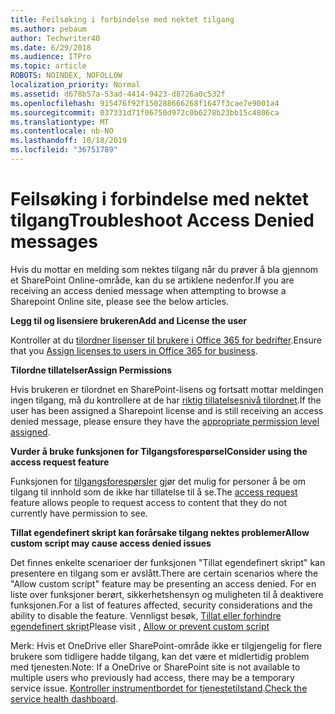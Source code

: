 ```yaml
---
title: Feilsøking i forbindelse med nektet tilgang
ms.author: pebaum
author: Techwriter40
ms.date: 6/29/2018
ms.audience: ITPro
ms.topic: article
ROBOTS: NOINDEX, NOFOLLOW
localization_priority: Normal
ms.assetid: d678b57a-53ad-4414-9423-d8726a0c532f
ms.openlocfilehash: 915476f92f150288666268f1647f3cae7e9001a4
ms.sourcegitcommit: 037331d71f06750d972c0b6278b23bb15c4806ca
ms.translationtype: MT
ms.contentlocale: nb-NO
ms.lasthandoff: 10/18/2019
ms.locfileid: "36751789"
---
```

# <a name="troubleshoot-access-denied-messages"></a><span data-ttu-id="50215-102">Feilsøking i forbindelse med nektet tilgang</span><span class="sxs-lookup"><span data-stu-id="50215-102">Troubleshoot Access Denied messages</span></span>

<span data-ttu-id="50215-103">Hvis du mottar en melding som nektes tilgang når du prøver å bla gjennom et SharePoint Online-område, kan du se artiklene nedenfor.</span><span class="sxs-lookup"><span data-stu-id="50215-103">If you are receiving an access denied message when attempting to browse a Sharepoint Online site, please see the below articles.</span></span>

<span data-ttu-id="50215-104">**Legg til og lisensiere brukeren**</span><span class="sxs-lookup"><span data-stu-id="50215-104">**Add and License the user**</span></span>

<span data-ttu-id="50215-105">Kontroller at du [tilordner lisenser til brukere i Office 365 for bedrifter](https://docs.microsoft.com/office365/admin/subscriptions-and-billing/assign-licenses-to-users?view=o365-worldwide&amp;tabs=One).</span><span class="sxs-lookup"><span data-stu-id="50215-105">Ensure that you [Assign licenses to users in Office 365 for business](https://docs.microsoft.com/office365/admin/subscriptions-and-billing/assign-licenses-to-users?view=o365-worldwide&amp;tabs=One).</span></span>

<span data-ttu-id="50215-106">**Tilordne tillatelser**</span><span class="sxs-lookup"><span data-stu-id="50215-106">**Assign Permissions**</span></span>

<span data-ttu-id="50215-107">Hvis brukeren er tilordnet en SharePoint-lisens og fortsatt mottar meldingen ingen tilgang, må du kontrollere at de har [riktig tillatelsesnivå tilordnet](https://docs.microsoft.com/sharepoint/understanding-permission-levels).</span><span class="sxs-lookup"><span data-stu-id="50215-107">If the user has been assigned a Sharepoint license and is still receiving an access denied message, please ensure they have the [appropriate permission level assigned](https://docs.microsoft.com/sharepoint/understanding-permission-levels).</span></span>

<span data-ttu-id="50215-108">**Vurder å bruke funksjonen for Tilgangsforespørsel**</span><span class="sxs-lookup"><span data-stu-id="50215-108">**Consider using the access request feature**</span></span>

<span data-ttu-id="50215-109">Funksjonen for [tilgangsforespørsler](https://support.office.com/article/Set-up-and-manage-access-requests-94B26E0B-2822-49D4-929A-8455698654B3) gjør det mulig for personer å be om tilgang til innhold som de ikke har tillatelse til å se.</span><span class="sxs-lookup"><span data-stu-id="50215-109">The [access request](https://support.office.com/article/Set-up-and-manage-access-requests-94B26E0B-2822-49D4-929A-8455698654B3) feature allows people to request access to content that they do not currently have permission to see.</span></span> 

<span data-ttu-id="50215-110">**Tillat egendefinert skript kan forårsake tilgang nektes problemer**</span><span class="sxs-lookup"><span data-stu-id="50215-110">**Allow custom script may cause access denied issues**</span></span>

<span data-ttu-id="50215-111">Det finnes enkelte scenarioer der funksjonen "Tillat egendefinert skript" kan presentere en tilgang som er avslått.</span><span class="sxs-lookup"><span data-stu-id="50215-111">There are certain scenarios where the "Allow custom script" feature may be presenting an access denied.</span></span> <span data-ttu-id="50215-112">For en liste over funksjoner berørt, sikkerhetshensyn og muligheten til å deaktivere funksjonen.</span><span class="sxs-lookup"><span data-stu-id="50215-112">For a list of features affected, security considerations and the ability to disable the feature.</span></span> <span data-ttu-id="50215-113">Vennligst besøk, [Tillat eller forhindre egendefinert skript](https://docs.microsoft.com/sharepoint/allow-or-prevent-custom-script)</span><span class="sxs-lookup"><span data-stu-id="50215-113">Please visit , [Allow or prevent custom script](https://docs.microsoft.com/sharepoint/allow-or-prevent-custom-script)</span></span>

<span data-ttu-id="50215-114">Merk: Hvis et OneDrive eller SharePoint-område ikke er tilgjengelig for flere brukere som tidligere hadde tilgang, kan det være et midlertidig problem med tjenesten.</span><span class="sxs-lookup"><span data-stu-id="50215-114">Note: If a OneDrive or SharePoint site is not available to multiple users who previously had access, there may be a temporary service issue.</span></span> <span data-ttu-id="50215-115">[Kontroller instrumentbordet for tjenestetilstand](https://portal.office.com/adminportal/home#/servicehealth).</span><span class="sxs-lookup"><span data-stu-id="50215-115">[Check the service health dashboard](https://portal.office.com/adminportal/home#/servicehealth).</span></span>


  

